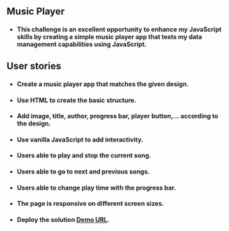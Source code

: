 ## Music Player
- ####  This challenge is an excellent opportunity to enhance my JavaScript skills by creating a simple music player app that tests my data management capabilities using JavaScript.

## User stories

- #### Create a music player app that matches the given design.

- #### Use HTML to create the basic structure.

- #### Add image, title, author, progress bar, player button,... according to the design.

- ####  Use vanilla JavaScript to add interactivity.

- #### Users able to play and stop the current song.

- #### Users able to go to next and previous songs.

- #### Users able to change play time with the progress bar.

- #### The page is responsive on different screen sizes.

- #### Deploy the solution [Demo URL]().
